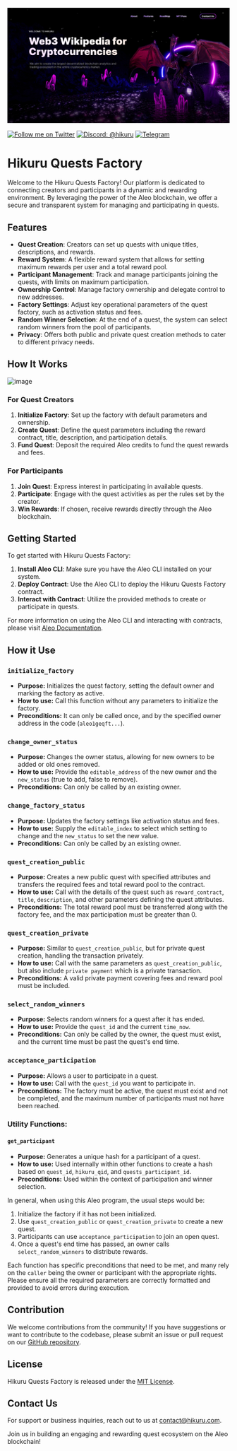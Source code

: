 ![alt text](imgs/image.png "Hikuru")

[![Follow me on Twitter](https://img.shields.io/badge/Twitter-%231DA1F2.svg?style=for-the-badge&logo=Twitter&logoColor=white)](https://twitter.com/HikuruOfficial)
[![Discord: @hikuru](https://img.shields.io/badge/Discord-%235865F2.svg?style=for-the-badge&logo=discord&logoColor=white)](https://discord.gg/mevde2mRSw)
[![Telegram](https://img.shields.io/badge/Telegram-%235865F2.svg?style=for-the-badge&logo=telegram&logoColor=white)](https://t.me/HikuruOfficial)

# Hikuru Quests Factory

Welcome to the Hikuru Quests Factory! Our platform is dedicated to connecting creators and participants in a dynamic and rewarding environment. By leveraging the power of the Aleo blockchain, we offer a secure and transparent system for managing and participating in quests.

## Features

- **Quest Creation**: Creators can set up quests with unique titles, descriptions, and rewards.
- **Reward System**: A flexible reward system that allows for setting maximum rewards per user and a total reward pool.
- **Participant Management**: Track and manage participants joining the quests, with limits on maximum participation.
- **Ownership Control**: Manage factory ownership and delegate control to new addresses.
- **Factory Settings**: Adjust key operational parameters of the quest factory, such as activation status and fees.
- **Random Winner Selection**: At the end of a quest, the system can select random winners from the pool of participants.
- **Privacy**: Offers both public and private quest creation methods to cater to different privacy needs.

## How It Works
![image](https://github.com/HikuruOfficial/Hikuru-Quests-Factory/assets/132744928/95d03b23-9cb0-4bfb-9675-835990da2d4a)

### For Quest Creators

1. **Initialize Factory**: Set up the factory with default parameters and ownership.
2. **Create Quest**: Define the quest parameters including the reward contract, title, description, and participation details.
3. **Fund Quest**: Deposit the required Aleo credits to fund the quest rewards and fees.

### For Participants

1. **Join Quest**: Express interest in participating in available quests.
2. **Participate**: Engage with the quest activities as per the rules set by the creator.
3. **Win Rewards**: If chosen, receive rewards directly through the Aleo blockchain.

## Getting Started

To get started with Hikuru Quests Factory:

1. **Install Aleo CLI**: Make sure you have the Aleo CLI installed on your system.
2. **Deploy Contract**: Use the Aleo CLI to deploy the Hikuru Quests Factory contract.
3. **Interact with Contract**: Utilize the provided methods to create or participate in quests.

For more information on using the Aleo CLI and interacting with contracts, please visit [Aleo Documentation](https://docs.aleo.org/).

## How it Use

### `initialize_factory`

- **Purpose:** Initializes the quest factory, setting the default owner and marking the factory as active.
- **How to use:** Call this function without any parameters to initialize the factory.
- **Preconditions:** It can only be called once, and by the specified owner address in the code (`aleo1geqft...`).

### `change_owner_status`

- **Purpose:** Changes the owner status, allowing for new owners to be added or old ones removed.
- **How to use:** Provide the `editable_address` of the new owner and the `new_status` (true to add, false to remove).
- **Preconditions:** Can only be called by an existing owner.

### `change_factory_status`

- **Purpose:** Updates the factory settings like activation status and fees.
- **How to use:** Supply the `editable_index` to select which setting to change and the `new_status` to set the new value.
- **Preconditions:** Can only be called by an existing owner.

### `quest_creation_public`

- **Purpose:** Creates a new public quest with specified attributes and transfers the required fees and total reward pool to the contract.
- **How to use:** Call with the details of the quest such as `reward_contract`, `title`, `description`, and other parameters defining the quest attributes.
- **Preconditions:** The total reward pool must be transferred along with the factory fee, and the max participation must be greater than 0.

### `quest_creation_private`

- **Purpose:** Similar to `quest_creation_public`, but for private quest creation, handling the transaction privately.
- **How to use:** Call with the same parameters as `quest_creation_public`, but also include `private payment` which is a private transaction.
- **Preconditions:** A valid private payment covering fees and reward pool must be included.

### `select_random_winners`

- **Purpose:** Selects random winners for a quest after it has ended.
- **How to use:** Provide the `quest_id` and the current `time_now`.
- **Preconditions:** Can only be called by the owner, the quest must exist, and the current time must be past the quest's end time.

### `acceptance_participation`

- **Purpose:** Allows a user to participate in a quest.
- **How to use:** Call with the `quest_id` you want to participate in.
- **Preconditions:** The factory must be active, the quest must exist and not be completed, and the maximum number of participants must not have been reached.

### Utility Functions:

#### `get_participant`
- **Purpose:** Generates a unique hash for a participant of a quest.
- **How to use:** Used internally within other functions to create a hash based on `quest_id`, `hikuru_qid`, and `quests_participant_id`.
- **Preconditions:** Used within the context of participation and winner selection.

In general, when using this Aleo program, the usual steps would be:
1. Initialize the factory if it has not been initialized.
2. Use `quest_creation_public` or `quest_creation_private` to create a new quest.
3. Participants can use `acceptance_participation` to join an open quest.
4. Once a quest's end time has passed, an owner calls `select_random_winners` to distribute rewards.

Each function has specific preconditions that need to be met, and many rely on the `caller` being the owner or participant with the appropriate rights. Please ensure all the required parameters are correctly formatted and provided to avoid errors during execution.



## Contribution

We welcome contributions from the community! If you have suggestions or want to contribute to the codebase, please submit an issue or pull request on our [GitHub repository](https://github.com/hikuru-quests-factory).

## License

Hikuru Quests Factory is released under the [MIT License](https://opensource.org/licenses/MIT).

## Contact Us

For support or business inquiries, reach out to us at [contact@hikuru.com](mailto:hikuru.developer@gmail.com).

Join us in building an engaging and rewarding quest ecosystem on the Aleo blockchain!
